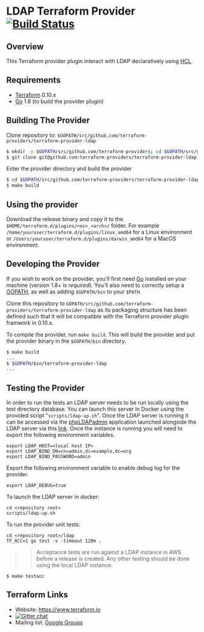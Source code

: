 LDAP Terraform Provider [![Build Status](https://travis-ci.org/mevansam/terraform-provider-ldap.svg?branch=master)](https://travis-ci.org/mevansam/terraform-provider-ldap)
================================

Overview
--------

This Terraform provider plugin interact with LDAP declaratively using [HCL](https://github.com/hashicorp/hcl).

Requirements
------------

-	[Terraform](https://www.terraform.io/downloads.html) 0.10.x
-	[Go](https://golang.org/doc/install) 1.8 (to build the provider plugin)

Building The Provider
---------------------

Clone repository to: `$GOPATH/src/github.com/terraform-providers/terraform-provider-ldap`

```sh
$ mkdir -p $GOPATH/src/github.com/terraform-providers; cd $GOPATH/src/github.com/terraform-providers
$ git clone git@github.com:terraform-providers/terraform-provider-ldap
```

Enter the provider directory and build the provider

```sh
$ cd $GOPATH/src/github.com/terraform-providers/terraform-provider-ldap
$ make build
```

Using the provider
------------------

Download the release binary and copy it to the `$HOME/terraform.d/plugins/<os>_<arch>/` folder. For example `/home/youruser/terraform.d/plugins/linux_amd64` for a Linux environment or `/Users/youruser/terraform.d/plugins/darwin_amd64` for a MacOS environment.

Developing the Provider
-----------------------

If you wish to work on the provider, you'll first need [Go](http://www.golang.org) installed on your machine (version 1.8+ is *required*). You'll also need to correctly setup a [GOPATH](http://golang.org/doc/code.html#GOPATH), as well as adding `$GOPATH/bin` to your `$PATH`.

Clone this repository to `GOPATH/src/github.com/terraform-providers/terraform-provider-ldap` as its packaging structure 
has been defined such that it will be compatible with the Terraform provider plugin framwork in 0.10.x.

To compile the provider, run `make build`. This will build the provider and put the provider binary in the `$GOPATH/bin` directory.

```sh
$ make build
...
$ $GOPATH/bin/terraform-provider-ldap
...
```


Testing the Provider
--------------------

In order to run the tests an LDAP server needs to be run locally using the test directory database. You can launch this server in Docker using the provided script "`scripts/ldap-up.sh`". Once the LDAP server is running it can be accessed via the [phpLDAPadmin](http://phpldapadmin.sourceforge.net/wiki/index.php/Main_Page) application launched alongside the LDAP server via this [link](https://localhost:6443/). Once the instance is running you will need to export the following environment variables.

```
export LDAP_HOST=<local host IP>
export LDAP_BIND_DN=cn=admin,dc=example,dc=org
export LDAP_BIND_PASSWORD=admin
```

Export the following environment variable to enable debug log for the provider.

```
export LDAP_DEBUG=true
```

To launch the LDAP server in docker:

```
cd <repository root>
scripts/ldap-up.sh
```

To run the provider unit tests:

```
cd <repository root>/ldap
TF_ACC=1 go test -v -timeout 120m .
```

>> Acceptance tests are run against a LDAP instance in AWS before a release is created. Any other testing should be done using the local LDAP instance. 

```
$ make testacc
```

Terraform Links
---------------

- Website: https://www.terraform.io
- [![Gitter chat](https://badges.gitter.im/hashicorp-terraform/Lobby.png)](https://gitter.im/hashicorp-terraform/Lobby)
- Mailing list: [Google Groups](http://groups.google.com/group/terraform-tool)
